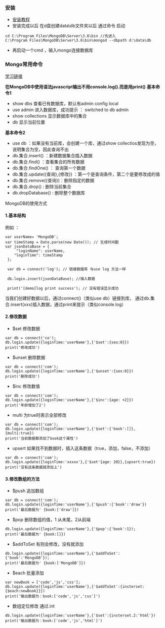 ### 安装
* [安装教程](http://www.runoob.com/mongodb/mongodb-window-install.html)
* 安装完成以后
在d盘创建data\db文件夹以后
通过命令 启动
```
cd C:\Program Files\MongoDB\Server\3.6\bin //先进入
C:\Program Files\MongoDB\Server\3.6\bin\mongod --dbpath d:\data\db 
```
* 再启动一个cmd ，输入mongo连接数据库
### Mongo常用命令
[学习链接](http://jspang.com/2017/12/16/mongdb/)

**在MongoDB中使用语法javascript输出不用console.log().而是用print()**
**基本命令1**
* show dbs  查看已有数据库，默认有admin config local
* use admin  进入数据库，成功提示 ： switched to db admin
* show collections  显示数据库中的集合
* db 显示当前位置

**基本命令2**
* use db  ：如果没有当前库，会创建一个库，通过show collectios发现为空，说明集合为空，因此查询不出
* db.集合.insert() ：新建数据集合插入数据 
* db.集合.find() ：查看集合的所有数据
* db.集合.findOne() ： 查询第一个数据
* db.集合.update({查询},{修改}) ：第一个是查询条件，第二个是要修改成的值
* db.集合.remove({查询})：删除指定的数据
* db.集合.drop() : 删除当前集合
* db.dropDatabase() : 删除整个数据库

MongoDB的使用方式
#### 1.基本结构
例如 ：
```
var userName= 'MongoDB';
var timeStamp = Date.parse(new Date()); // 生成时间戳
var jsonDataBase = {
     "loginName": userName,
    "loginTime": timeStamp
 };

 var db = connect('log'); // 链接数据库 与use log 方法一样

 db.login.insert(jsonDataBase); //插入数据

 print('[demo]log print success'); // 没有错误显示成功
```
当我们创建好数据以后，通过connect()（类似use db）链接到库，
通过db.集合.insert(xxx)插入数据，通过print来提示（类似console.log）
#### 2.修改数据
* $set  修改数据
```
var db = connect('co');
db.login.update({loginTime:'userName'},{'$set':{sex:0}})
print('修改成功')
```
* $unset  删除数据
```
var db = connect('com');
db.login.update({loginTime:'userName'},{'$unset':{sex:0}})
print('删除成功')
```
* $inc  修改数值
```
var db = connect('com');
db.login.update({loginTime:'userName'},{'$inc':{age: +2}})
print('年龄增加了2')
```
* multi 为true时表示全部修改
```
var db = connect('com');
db.login.update({loginTime:'userName'},{'$set':{'book':[]},{multi:true})
print('当前数据都添加了book这个属性')
```
* upsert 如果找不到数据时，插入这条数据（true，添加，false，不添加）
```
var db = connect('com');
db.login.update({loginTime:'xxxxx'},{'$set'{age: 20}},{upsert:true})
print('没有这条数据就添加上')
```

#### 3.修改数组的方法
* $push   追加数组
```
var db = connect('com');
db.login.update({loginTime:'userName'},{'$push':{'book':'draw'})
print('最后数据为' {book:['draw']})
```
* $pop  删除数组的值，1 从末尾，2从前端
```
db.login.update({loginTime:'userName'},{'$pop':{'book':1});
print('最后数据为' {book:[]})
```
* $addToSet 有则会修改，没有就添加
```
db.login.update({loginTime:'userName'},{'$addToSet':{'book':'MongoDB'});
print('最后数据为' {book:['MongoDB']})
```
* $each     批量添加
```
var newBook = ['code','js','css'];
db.login.update({loginTime:'userName'},{'$addToSet':{insterset:{$each:newBook}}})
print('输出数据为：book:['code','js','css']')
```
* 数组定位修改  通过.int
```
db.login.update({loginTime:'userName'},{'$set':{insterset.2:'html'})
print('输出数据为：book:['code','js','html']')
```